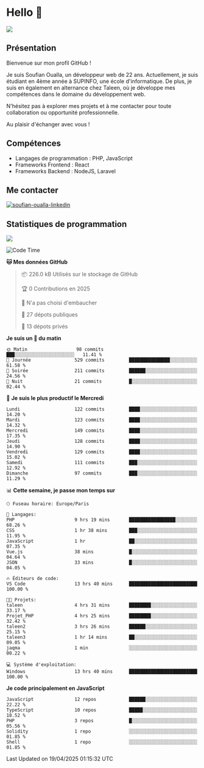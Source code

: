 # Hello 👋

![](https://komarev.com/ghpvc/?username=OSoufian&color=1a1b27)

## Présentation

Bienvenue sur mon profil GitHub !

Je suis Soufian Oualla, un développeur web de 22 ans. Actuellement, je suis étudiant en 4ème année à SUPINFO, une école d'informatique. De plus, je suis en également en alternance chez Taleen, où je développe mes compétences dans le domaine du développement web.

N'hésitez pas à explorer mes projets et à me contacter pour toute collaboration ou opportunité professionnelle.

Au plaisir d'échanger avec vous !

## Compétences

- Langages de programmation : PHP, JavaScript
- Frameworks Frontend : React
- Frameworks Backend : NodeJS, Laravel

## Me contacter

<p>
<a href="https://www.linkedin.com/in/soufian-oualla/" target="_blank"><img align="center" src="https://img.shields.io/badge/-LinkedIn-0077B5?style=for-the-badge&logo=Linkedin&logoColor=white" alt="soufian-oualla-linkedin"/></a>

## Statistiques de programmation

<a href="https://github-readme-stats.vercel.app/api/top-langs/?username=OSoufian&layout=compact">
  <img align="center" src="https://github-readme-stats.vercel.app/api/top-langs/?username=OSoufian&layout=compact"/>
</a>

<br />

<!--START_SECTION:waka-->
![Code Time](http://img.shields.io/badge/Code%20Time-422%20hrs%2038%20mins-blue)

**🐱 Mes données GitHub** 

> 📦 226.0 kB Utilisés sur le stockage de GitHub 
 > 
> 🏆 0 Contributions en 2025
 > 
> 🚫 N'a pas choisi d'embaucher
 > 
> 📜 27 dépots publiques 
 > 
> 🔑 13 dépots privés 
 > 
**Je suis un 🐤 du matin** 

```text
🌞 Matin                  98 commits          ███░░░░░░░░░░░░░░░░░░░░░░   11.41 % 
🌆 Journée                529 commits         ███████████████░░░░░░░░░░   61.58 % 
🌃 Soirée                 211 commits         ██████░░░░░░░░░░░░░░░░░░░   24.56 % 
🌙 Nuit                   21 commits          █░░░░░░░░░░░░░░░░░░░░░░░░   02.44 % 
```
📅 **Je suis le plus productif le Mercredi** 

```text
Lundi                    122 commits         ████░░░░░░░░░░░░░░░░░░░░░   14.20 % 
Mardi                    123 commits         ████░░░░░░░░░░░░░░░░░░░░░   14.32 % 
Mercredi                 149 commits         ████░░░░░░░░░░░░░░░░░░░░░   17.35 % 
Jeudi                    128 commits         ████░░░░░░░░░░░░░░░░░░░░░   14.90 % 
Vendredi                 129 commits         ████░░░░░░░░░░░░░░░░░░░░░   15.02 % 
Samedi                   111 commits         ███░░░░░░░░░░░░░░░░░░░░░░   12.92 % 
Dimanche                 97 commits          ███░░░░░░░░░░░░░░░░░░░░░░   11.29 % 
```


📊 **Cette semaine, je passe mon temps sur** 

```text
🕑︎ Fuseau horaire: Europe/Paris

💬 Langages: 
PHP                      9 hrs 19 mins       █████████████████░░░░░░░░   68.26 % 
CSS                      1 hr 38 mins        ███░░░░░░░░░░░░░░░░░░░░░░   11.95 % 
JavaScript               1 hr                ██░░░░░░░░░░░░░░░░░░░░░░░   07.35 % 
Vue.js                   38 mins             █░░░░░░░░░░░░░░░░░░░░░░░░   04.64 % 
JSON                     33 mins             █░░░░░░░░░░░░░░░░░░░░░░░░   04.05 % 

🔥 Éditeurs de code: 
VS Code                  13 hrs 40 mins      █████████████████████████   100.00 % 

🐱‍💻 Projets: 
taleen                   4 hrs 31 mins       ████████░░░░░░░░░░░░░░░░░   33.17 % 
Projet_PHP               4 hrs 25 mins       ████████░░░░░░░░░░░░░░░░░   32.42 % 
taleen2                  3 hrs 26 mins       ██████░░░░░░░░░░░░░░░░░░░   25.15 % 
taleen3                  1 hr 14 mins        ██░░░░░░░░░░░░░░░░░░░░░░░   09.05 % 
jaqma                    1 min               ░░░░░░░░░░░░░░░░░░░░░░░░░   00.22 % 

💻 Système d'exploitation: 
Windows                  13 hrs 40 mins      █████████████████████████   100.00 % 
```

**Je code principalement en JavaScript** 

```text
JavaScript               12 repos            ██████░░░░░░░░░░░░░░░░░░░   22.22 % 
TypeScript               10 repos            █████░░░░░░░░░░░░░░░░░░░░   18.52 % 
PHP                      3 repos             █░░░░░░░░░░░░░░░░░░░░░░░░   05.56 % 
Solidity                 1 repo              ░░░░░░░░░░░░░░░░░░░░░░░░░   01.85 % 
Shell                    1 repo              ░░░░░░░░░░░░░░░░░░░░░░░░░   01.85 % 
```




 Last Updated on 19/04/2025 01:15:32 UTC
<!--END_SECTION:waka-->
